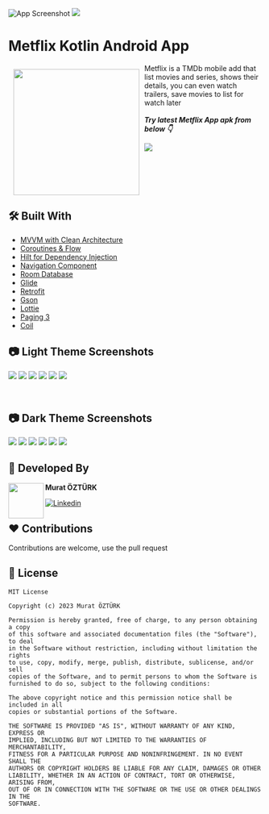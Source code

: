 ![App Screenshot](https://github.com/muratozturk5/Metflix/blob/main/Screenshots/BANNER.png)
![](https://vbr.wocr.tk/badge?page_id=metflix&color=55acb7&style=for-the-badge&logo=Github)

# Metflix Kotlin Android App

<img src="https://github.com/muratozturk5/Metflix/blob/main/Screenshots/logo.png" align="left"
width="250" hspace="10" vspace="10">
   
Metflix is a TMDb mobile add that list movies and series, shows their details, you can even watch trailers, save movies to list for watch later</br></br>***Try latest Metflix App apk from below 👇***

[![](https://img.shields.io/badge/Metflix-APK-brightgreen?style=for-the-badge&logo=android)](https://github.com/muratozturk5/Metflix/raw/main/Apk/metflix.apk)</br></br></br></br></br></br>

## 🛠 Built With
- [MVVM with Clean Architecture](https://www.toptal.com/android/android-apps-mvvm-with-clean-architecture)
- [Coroutines & Flow](https://developer.android.com/kotlin/flow)
- [Hilt for Dependency Injection](https://developer.android.com/training/dependency-injection/hilt-android)
- [Navigation Component](https://developer.android.com/guide/navigation/navigation-getting-started)
- [Room Database](https://developer.android.com/training/data-storage/room)
- [Glide](https://github.com/bumptech/glide)
- [Retrofit](https://square.github.io/retrofit)
- [Gson](https://github.com/google/gson)
- [Lottie](https://github.com/LottieFiles/lottie-android)
- [Paging 3](https://proandroiddev.com/paging-3-easier-way-to-pagination-part-1-584cad1f4f61)
- [Coil](https://coil-kt.github.io/coil/)

## 📷 Light Theme Screenshots

![](https://github.com/muratozturk5/Metflix/blob/main/Screenshots/1.png)
![](https://github.com/muratozturk5/Metflix/blob/main/Screenshots/2.png)
![](https://github.com/muratozturk5/Metflix/blob/main/Screenshots/3.png)
![](https://github.com/muratozturk5/Metflix/blob/main/Screenshots/4.png)
![](https://github.com/muratozturk5/Metflix/blob/main/Screenshots/5.png)
![](https://github.com/muratozturk5/Metflix/blob/main/Screenshots/6.png)

</br>

## 📷 Dark Theme Screenshots
![](https://github.com/muratozturk5/Metflix/blob/main/Screenshots/1d.png)
![](https://github.com/muratozturk5/Metflix/blob/main/Screenshots/2d.png)
![](https://github.com/muratozturk5/Metflix/blob/main/Screenshots/3d.png)
![](https://github.com/muratozturk5/Metflix/blob/main/Screenshots/4d.png)
![](https://github.com/muratozturk5/Metflix/blob/main/Screenshots/5d.png)
![](https://github.com/muratozturk5/Metflix/blob/main/Screenshots/6d.png)
</br>


## 👨 Developed By 

 <img src="https://avatars.githubusercontent.com/u/62841905?s=400&u=6b1f97cf6a3dfe668719000f9686f5fe861f273a&v=4" width="70" align="left">


**Murat ÖZTÜRK**

[![Linkedin](https://img.shields.io/badge/-linkedin-grey?logo=linkedin)](https://www.linkedin.com/in/murat-%C3%B6zt%C3%BCrk-7a9306217/)
</br>

## ♥ Contributions 
Contributions are welcome, use the pull request
</br>

📄 License 
-------

```
MIT License

Copyright (c) 2023 Murat ÖZTÜRK

Permission is hereby granted, free of charge, to any person obtaining a copy
of this software and associated documentation files (the "Software"), to deal
in the Software without restriction, including without limitation the rights
to use, copy, modify, merge, publish, distribute, sublicense, and/or sell
copies of the Software, and to permit persons to whom the Software is
furnished to do so, subject to the following conditions:

The above copyright notice and this permission notice shall be included in all
copies or substantial portions of the Software.

THE SOFTWARE IS PROVIDED "AS IS", WITHOUT WARRANTY OF ANY KIND, EXPRESS OR
IMPLIED, INCLUDING BUT NOT LIMITED TO THE WARRANTIES OF MERCHANTABILITY,
FITNESS FOR A PARTICULAR PURPOSE AND NONINFRINGEMENT. IN NO EVENT SHALL THE
AUTHORS OR COPYRIGHT HOLDERS BE LIABLE FOR ANY CLAIM, DAMAGES OR OTHER
LIABILITY, WHETHER IN AN ACTION OF CONTRACT, TORT OR OTHERWISE, ARISING FROM,
OUT OF OR IN CONNECTION WITH THE SOFTWARE OR THE USE OR OTHER DEALINGS IN THE
SOFTWARE.
```
